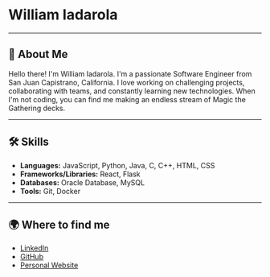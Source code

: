 # William Iadarola

---

## 🚀 About Me

Hello there! I'm William Iadarola. I'm a passionate Software Engineer from San Juan Capistrano, California. I love working on challenging projects, collaborating with teams, and constantly learning new technologies. When I'm not coding, you can find me making an endless stream of Magic the Gathering decks.

---

## 🛠️ Skills

- **Languages:** JavaScript, Python, Java, C, C++, HTML, CSS
- **Frameworks/Libraries:** React, Flask
- **Databases:** Oracle Database, MySQL
- **Tools:** Git, Docker

---

## 🌍 Where to find me

- [LinkedIn](https://www.linkedin.com/in/wiadarola/)
- [GitHub](https://github.com/wiadarola/)
- [Personal Website](https://wiadarola.github.io/)
